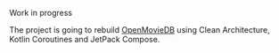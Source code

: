 Work in progress

The project is going to rebuild [OpenMovieDB](https://github.com/AntonShapovalov/Open-Movie-DB) using Clean Architecture, Kotlin Coroutines and JetPack Compose.

